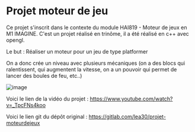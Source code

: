 # Projet moteur de jeu

Ce projet s'inscrit dans le contexte du module HAI819 - Moteur de jeux en M1 IMAGINE. C'est un projet réalisé en trinôme, il a été réalisé en c++ avec opengl.

Le but : Réaliser un moteur pour un jeu de type platformer

On a donc crée un niveau avec plusieurs mécaniques (on a des blocs qui ralentissent, qui augmentent la vitesse, on a un pouvoir qui permet de lancer des boules de feu, etc..)

![image](https://github.com/LeaSerrano/ProjetMoteur/assets/113998552/e0c4ceb6-d768-44b4-83d2-f442f0e66185)

Voici le lien de la vidéo du projet : https://www.youtube.com/watch?v=_TpcFNs4koo

Voici le lien git du dépôt original : https://gitlab.com/lea30/projet-moteurdejeux
